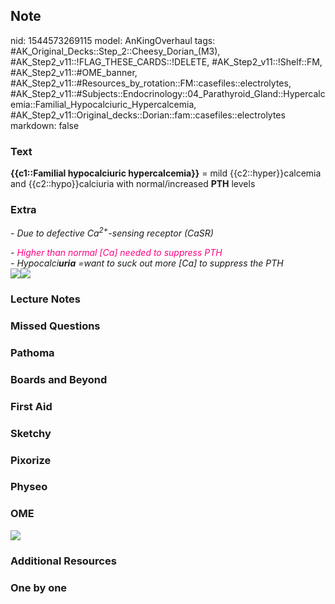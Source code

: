 ## Note
nid: 1544573269115
model: AnKingOverhaul
tags: #AK_Original_Decks::Step_2::Cheesy_Dorian_(M3), #AK_Step2_v11::!FLAG_THESE_CARDS::!DELETE, #AK_Step2_v11::!Shelf::FM, #AK_Step2_v11::#OME_banner, #AK_Step2_v11::#Resources_by_rotation::FM::casefiles::electrolytes, #AK_Step2_v11::#Subjects::Endocrinology::04_Parathyroid_Gland::Hypercalcemia::Familial_Hypocalciuric_Hypercalcemia, #AK_Step2_v11::Original_decks::Dorian::fam::casefiles::electrolytes
markdown: false

### Text
<b>{{c1::Familial hypocalciuric hypercalcemia}}</b> = mild
{{c2::hyper}}calcemia and {{c2::hypo}}calciuria with
normal/increased <b>PTH</b> levels

### Extra
<i>- Due to defective Ca<sup>2+</sup>-sensing receptor (CaSR)</i>
<div>
  <i>- <font color="#FC0280">Higher than normal [Ca] needed to
  suppress PTH</font></i>
</div>
<div>
  <i>- Hypocalci<b>uria</b> =want to suck out more [Ca] to suppress
  the PTH</i>
</div><img src="paste-6676685575421953.jpg"><img src=
"paste-13733200878632961.jpg">

### Lecture Notes


### Missed Questions


### Pathoma


### Boards and Beyond


### First Aid


### Sketchy


### Pixorize


### Physeo


### OME
<div class="ome-widget">
  <a href="https://onlinemeded.org?ref=anki"><img src=
  "_OME_AnkiFlashcards_General_4.png"></a>
</div>

### Additional Resources


### One by one

